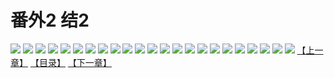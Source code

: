 # 番外2 结2
![](https://s2.baozimh.com/scomic/sanyanxiaotianlu-samanhua/0/495-plao/1.jpg)
![](https://s2.baozimh.com/scomic/sanyanxiaotianlu-samanhua/0/495-plao/2.jpg)
![](https://s2.baozimh.com/scomic/sanyanxiaotianlu-samanhua/0/495-plao/3.jpg)
![](https://s2.baozimh.com/scomic/sanyanxiaotianlu-samanhua/0/495-plao/4.jpg)
![](https://s2.baozimh.com/scomic/sanyanxiaotianlu-samanhua/0/495-plao/5.jpg)
![](https://s2.baozimh.com/scomic/sanyanxiaotianlu-samanhua/0/495-plao/6.jpg)
![](https://s2.baozimh.com/scomic/sanyanxiaotianlu-samanhua/0/495-plao/7.jpg)
![](https://s2.baozimh.com/scomic/sanyanxiaotianlu-samanhua/0/495-plao/8.jpg)
![](https://s2.baozimh.com/scomic/sanyanxiaotianlu-samanhua/0/495-plao/9.jpg)
![](https://s2.baozimh.com/scomic/sanyanxiaotianlu-samanhua/0/495-plao/10.jpg)
![](https://s2.baozimh.com/scomic/sanyanxiaotianlu-samanhua/0/495-plao/11.jpg)
![](https://s2.baozimh.com/scomic/sanyanxiaotianlu-samanhua/0/495-plao/12.jpg)
![](https://s2.baozimh.com/scomic/sanyanxiaotianlu-samanhua/0/495-plao/13.jpg)
![](https://s2.baozimh.com/scomic/sanyanxiaotianlu-samanhua/0/495-plao/14.jpg)
![](https://s2.baozimh.com/scomic/sanyanxiaotianlu-samanhua/0/495-plao/15.jpg)
![](https://s2.baozimh.com/scomic/sanyanxiaotianlu-samanhua/0/495-plao/16.jpg)
![](https://s2.baozimh.com/scomic/sanyanxiaotianlu-samanhua/0/495-plao/17.jpg)
![](https://s2.baozimh.com/scomic/sanyanxiaotianlu-samanhua/0/495-plao/18.jpg)
![](https://s2.baozimh.com/scomic/sanyanxiaotianlu-samanhua/0/495-plao/19.jpg)
![](https://s2.baozimh.com/scomic/sanyanxiaotianlu-samanhua/0/495-plao/20.jpg)
![](https://s2.baozimh.com/scomic/sanyanxiaotianlu-samanhua/0/495-plao/21.jpg)
![](https://s2.baozimh.com/scomic/sanyanxiaotianlu-samanhua/0/495-plao/22.jpg)
![](https://s2.baozimh.com/scomic/sanyanxiaotianlu-samanhua/0/495-plao/23.jpg)
[【上一章】](./495.md)
[【目录】](./README.md)
[【下一章】](./497.md)
